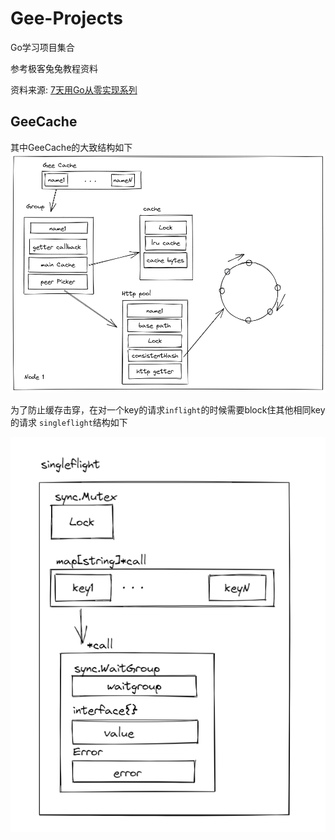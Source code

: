 # Gee-Projects
Go学习项目集合

参考极客兔兔教程资料

资料来源: [7天用Go从零实现系列](https://geektutu.com/post/gee.html)

## GeeCache
其中GeeCache的大致结构如下
![GeeCache](resource/geecache_1.png)

为了防止缓存击穿，在对一个key的请求`inflight`的时候需要block住其他相同key的请求
`singleflight`结构如下

![singleFlight](resource/geecache2.png)